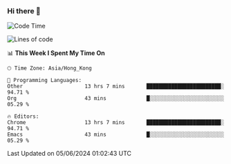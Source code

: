 ### Hi there 👋

<!--
**nicehiro/nicehiro** is a ✨ _special_ ✨ repository because its `README.md` (this file) appears on your GitHub profile.

Here are some ideas to get you started:

- 🔭 I’m currently working on ...
- 🌱 I’m currently learning ...
- 👯 I’m looking to collaborate on ...
- 🤔 I’m looking for help with ...
- 💬 Ask me about ...
- 📫 How to reach me: ...
- 😄 Pronouns: ...
- ⚡ Fun fact: ...
-->

<!--START_SECTION:waka-->
![Code Time](http://img.shields.io/badge/Code%20Time-342%20hrs%205%20mins-blue)

![Lines of code](https://img.shields.io/badge/From%20Hello%20World%20I%27ve%20Written-2.7%20million%20lines%20of%20code-blue)

📊 **This Week I Spent My Time On** 

```text
🕑︎ Time Zone: Asia/Hong_Kong

💬 Programming Languages: 
Other                    13 hrs 7 mins       ████████████████████████░   94.71 % 
Org                      43 mins             █░░░░░░░░░░░░░░░░░░░░░░░░   05.29 % 

🔥 Editors: 
Chrome                   13 hrs 7 mins       ████████████████████████░   94.71 % 
Emacs                    43 mins             █░░░░░░░░░░░░░░░░░░░░░░░░   05.29 % 
```


 Last Updated on 05/06/2024 01:02:43 UTC
<!--END_SECTION:waka-->
